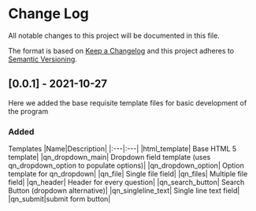 # Change Log
All notable changes to this project will be documented in this file.
 
The format is based on [Keep a Changelog](http://keepachangelog.com/)
and this project adheres to [Semantic Versioning](http://semver.org/).

## [0.0.1] - 2021-10-27
Here we added the base requisite template files for basic development of the program

### Added

Templates
|Name|Description|
|:---|:---|
|html_template| Base HTML 5 template|
|qn_dropdown_main| Dropdown field template (uses qn_dropdown_option to populate options)|
|qn_dropdown_option| Option template for qn_dropdown|
|qn_file| Single file field|
|qn_files| Multiple file field|
|qn_header| Header for every question|
|qn_search_button| Search Button (dropdown alternative)|
|qn_singleline_text| Single line text field|
|qn_submit|submit form button|
